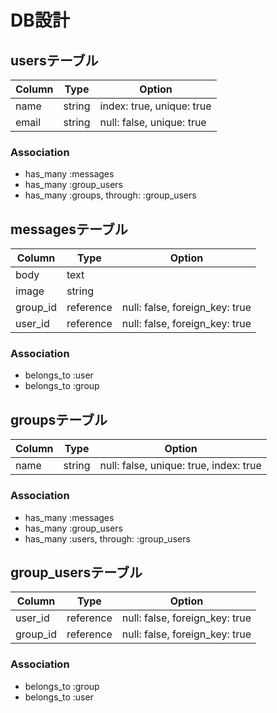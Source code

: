 
#  DB設計

## usersテーブル

|Column|Type|Option|
|------|----|------|
|name|string|index: true, unique: true|
|email|string|null: false, unique: true|

### Association
- has_many :messages
- has_many :group_users
- has_many :groups, through: :group_users

## messagesテーブル

|Column|Type|Option|
|------|----|------|
|body|text|        |
|image|string|     |
|group_id|reference|null: false, foreign_key: true|
|user_id|reference|null: false, foreign_key: true|

### Association
- belongs_to :user
- belongs_to :group


## groupsテーブル

|Column|Type|Option|
|------|----|------|
|name|string|null: false, unique: true, index: true|

### Association
- has_many :messages
- has_many :group_users
- has_many :users, through: :group_users


## group_usersテーブル

|Column|Type|Option|
|------|----|------|
|user_id|reference|null: false, foreign_key: true|
|group_id|reference|null: false, foreign_key: true|

### Association
- belongs_to :group
- belongs_to :user

